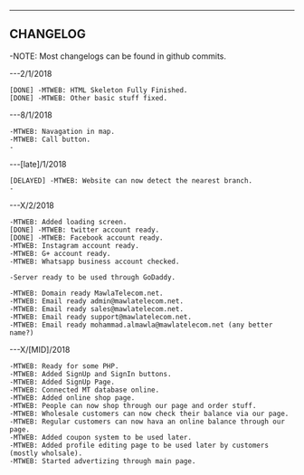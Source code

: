 -----------
CHANGELOG
-----------
-NOTE: Most changelogs can be found in github commits.

---2/1/2018

	[DONE] -MTWEB: HTML Skeleton Fully Finished.
	[DONE] -MTWEB: Other basic stuff fixed.
	
---8/1/2018

	-MTWEB: Navagation in map.
	-MTWEB: Call button.
	-
	
---[late]/1/2018

	[DELAYED] -MTWEB: Website can now detect the nearest branch.
	-
	
---X/2/2018

	-MTWEB: Added loading screen.
	[DONE] -MTWEB: twitter account ready.
	[DONE] -MTWEB: Facebook account ready.
	-MTWEB: Instagram account ready.
	-MTWEB: G+ account ready.
	-MTWEB: Whatsapp business account checked.
	
	-Server ready to be used through GoDaddy.
	
	-MTWEB: Domain ready MawlaTelecom.net.
	-MTWEB: Email ready admin@mawlatelecom.net.
	-MTWEB: Email ready sales@mawlatelecom.net.
	-MTWEB: Email ready support@mawlatelecom.net.
	-MTWEB: Email ready mohammad.almawla@mawlatelecom.net (any better name?)
	
---X/[MID]/2018

	-MTWEB: Ready for some PHP.
	-MTWEB: Added SignUp and SignIn buttons.
	-MTWEB: Added SignUp Page.
	-MTWEB: Connected MT database online.
	-MTWEB: Added online shop page.
	-MTWEB: People can now shop through our page and order stuff.
	-MTWEB: Wholesale customers can now check their balance via our page.
	-MTWEB: Regular customers can now hava an online balance through our page.
	-MTWEB: Added coupon system to be used later.
	-MTWEB: Added profile editing page to be used later by customers (mostly wholsale).
	-MTWEB: Started advertizing through main page.
	
